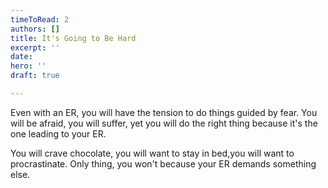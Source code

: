 ```yaml
---
timeToRead: 2
authors: []
title: It's Going to Be Hard
excerpt: ''
date: 
hero: ''
draft: true

---
```

Even with an ER, you will have the tension to do things guided by fear. You will be afraid, you will suffer, yet you will do the right thing because it's the one leading to your ER.

You will crave chocolate, you will want to stay in bed,you will want to procrastinate. Only thing, you won't because your ER demands something else.